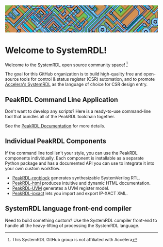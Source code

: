 ![banner](bleep-bloop.jpg)

# Welcome to SystemRDL!
Welcome to the SystemRDL open source community space! [^1]

The goal for this GitHub organization is to build high-quality free and
open-source tools for control & status register (CSR) automation, and to
promote [Accelera's SystemRDL](https://www.accellera.org/downloads/standards/systemrdl)
as the language of choice for CSR design entry.


## PeakRDL Command Line Application
Don't want to develop any scripts? Here is a ready-to-use command-line tool that
bundles all of the PeakRDL toolchain together.

See the [PeakRDL Documentation](http://peakrdl.readthedocs.io) for more details.


## Individual PeakRDL Components
If the command line tool isn't your style, you can use the PeakRDL components
individually. Each component is installable as a separate Python package and has
a documented API you can use to integrate it into your own custom workflow.

* [PeakRDL-regblock](https://peakrdl-regblock.readthedocs.io) generates synthesizable SystemVerilog RTL.
* [PeakRDL-html](https://github.com/SystemRDL/PeakRDL-html/blob/main/README.md) produces intuitive and dynamic HTML documentation.
* [PeakRDL-UVM](https://github.com/SystemRDL/PeakRDL-uvm/blob/main/README.md) generates a UVM register model.
* [PeakRDL-ipxact](https://peakrdl-ipxact.readthedocs.io) lets you import and export IP-XACT XML.


## SystemRDL language front-end compiler
Need to build something custom? Use the SystemRDL compiler front-end to handle
all the heavy-lifting of processing the SystemRDL language.


[^1]: This SystemRDL GitHub group is not affiliated with Accelera
